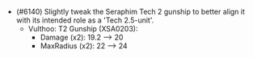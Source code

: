 - (#6140) Slightly tweak the Seraphim Tech 2 gunship to better align it with its intended role as a 'Tech 2.5-unit'.
    - Vulthoo: T2 Gunship (XSA0203):
        - Damage (x2): 19.2 --> 20
        - MaxRadius (x2): 22 --> 24
